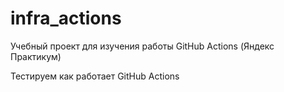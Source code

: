 # infra_actions
Учебный проект для изучения работы GitHub Actions (Яндекс Практикум)

Тестируем как работает GitHub Actions